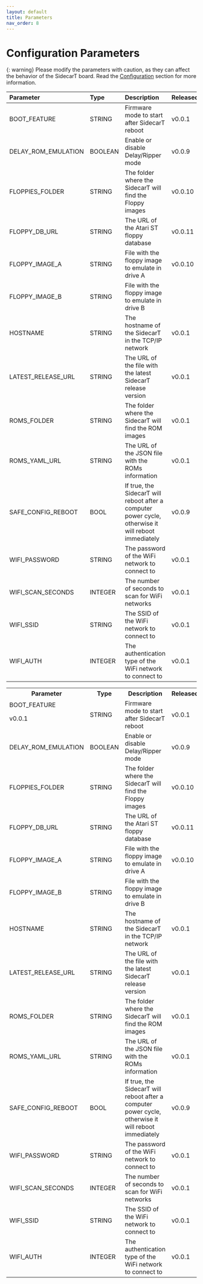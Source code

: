 ```yaml
---
layout: default
title: Parameters
nav_order: 8
---
```


# Configuration Parameters

{: warning}
Please modify the parameters with caution, as they can affect the behavior of the SidecarT board. Read the [Configuration](/configuration) section for more information.

| Parameter            | Type      | Description                                            | Released | Default                              |
|:---------------------|:----------|:-------------------------------------------------------|:---------|:-------------------------------------|
| BOOT_FEATURE         | STRING    | Firmware mode to start after SidecarT reboot           | v0.0.1   | CONFIGURATOR                         |
| DELAY_ROM_EMULATION  | BOOLEAN   | Enable or disable Delay/Ripper mode                    | v0.0.9   | false                                |
| FLOPPIES_FOLDER      | STRING    | The folder where the SidecarT will find the Floppy images | v0.0.10  | /floppies                            |
| FLOPPY_DB_URL        | STRING    | The URL of the Atari ST floppy database                | v0.0.11  | http:// ataristdb.sidecart.xyz        |
| FLOPPY_IMAGE_A       | STRING    | File with the floppy image to emulate in drive A       | v0.0.10  |                                      |
| FLOPPY_IMAGE_B       | STRING    | File with the floppy image to emulate in drive B       |          |                                      |
| HOSTNAME             | STRING    | The hostname of the SidecarT in the TCP/IP network     | v0.0.1   | sidecart                             |
| LATEST_RELEASE_URL   | STRING    | The URL of the file with the latest SidecarT release version | v0.0.1   | http:// atarist.sidecart.xyz/ version.txt |
| ROMS_FOLDER          | STRING    | The folder where the SidecarT will find the ROM images | v0.0.1   | /roms                                |
| ROMS_YAML_URL        | STRING    | The URL of the JSON file with the ROMs information     | v0.0.1   | http:// roms.sidecart.xyz/ roms.json   |
| SAFE_CONFIG_REBOOT   | BOOL      | If true, the SidecarT will reboot after a computer power cycle, otherwise it will reboot immediately | v0.0.9   | true                                 |
| WIFI_PASSWORD        | STRING    | The password of the WiFi network to connect to         | v0.0.1   |                                      |
| WIFI_SCAN_SECONDS    | INTEGER   | The number of seconds to scan for WiFi networks        | v0.0.1   | 15                                   |
| WIFI_SSID            | STRING    | The SSID of the WiFi network to connect to             | v0.0.1   |                                      |
| WIFI_AUTH            | INTEGER   | The authentication type of the WiFi network to connect to | v0.0.1   |                                      |

<table style="width: 100%;">
  <tr>
    <th>Parameter</th>
    <th>Type</th>
    <th style="width: 100%;">Description</th>
    <th>Released</th>
    <th>Default</th>
  </tr>
  <tr>
    <td>BOOT_FEATURE<p class="label label-green">v0.0.1</p></td>
    <td>STRING</td>
    <td>Firmware mode to start after SidecarT reboot</td>
    <td>v0.0.1</td>
    <td>CONFIGURATOR</td>
  </tr>
  <tr>
    <td>DELAY_ROM_EMULATION</td>
    <td>BOOLEAN</td>
    <td>Enable or disable Delay/Ripper mode</td>
    <td>v0.0.9</td>
    <td>false</td>
  </tr>
  <tr>
    <td>FLOPPIES_FOLDER</td>
    <td>STRING</td>
    <td>The folder where the SidecarT will find the Floppy images</td>
    <td>v0.0.10</td>
    <td>/floppies</td>
  </tr>
  <tr>
    <td>FLOPPY_DB_URL</td>
    <td>STRING</td>
    <td>The URL of the Atari ST floppy database</td>
    <td>v0.0.11</td>
    <td>http:// ataristdb.sidecart.xyz</td>
  </tr>
  <tr>
    <td>FLOPPY_IMAGE_A</td>
    <td>STRING</td>
    <td>File with the floppy image to emulate in drive A</td>
    <td>v0.0.10</td>
    <td></td>
  </tr>
  <tr>
    <td>FLOPPY_IMAGE_B</td>
    <td>STRING</td>
    <td>File with the floppy image to emulate in drive B</td>
    <td></td>
    <td></td>
  </tr>
  <tr>
    <td>HOSTNAME</td>
    <td>STRING</td>
    <td>The hostname of the SidecarT in the TCP/IP network</td>
    <td>v0.0.1</td>
    <td>sidecart</td>
  </tr>
  <tr>
    <td>LATEST_RELEASE_URL</td>
    <td>STRING</td>
    <td>The URL of the file with the latest SidecarT release version</td>
    <td>v0.0.1</td>
    <td>http:// atarist.sidecart.xyz/ version.txt</td>
  </tr>
  <tr>
    <td>ROMS_FOLDER</td>
    <td>STRING</td>
    <td>The folder where the SidecarT will find the ROM images</td>
    <td>v0.0.1</td>
    <td>/roms</td>
  </tr>
  <tr>
    <td>ROMS_YAML_URL</td>
    <td>STRING</td>
    <td>The URL of the JSON file with the ROMs information</td>
    <td>v0.0.1</td>
    <td>http:// roms.sidecart.xyz/roms.json</td>
  </tr>
  <tr>
    <td>SAFE_CONFIG_REBOOT</td>
    <td>BOOL</td>
    <td>If true, the SidecarT will reboot after a computer power cycle, otherwise it will reboot immediately</td>
    <td>v0.0.9</td>
    <td>true</td>
  </tr>
  <tr>
    <td>WIFI_PASSWORD</td>
    <td>STRING</td>
    <td>The password of the WiFi network to connect to</td>
    <td>v0.0.1</td>
    <td></td>
  </tr>
  <tr>
    <td>WIFI_SCAN_SECONDS</td>
    <td>INTEGER</td>
    <td>The number of seconds to scan for WiFi networks</td>
    <td>v0.0.1</td>
    <td>15</td>
  </tr>
  <tr>
    <td>WIFI_SSID</td>
    <td>STRING</td>
    <td>The SSID of the WiFi network to connect to</td>
    <td>v0.0.1</td>
    <td></td>
  </tr>
  <tr>
    <td>WIFI_AUTH</td>
    <td>INTEGER</td>
    <td>The authentication type of the WiFi network to connect to</td>
    <td>v0.0.1</td>
    <td></td>
  </tr>
</table>
